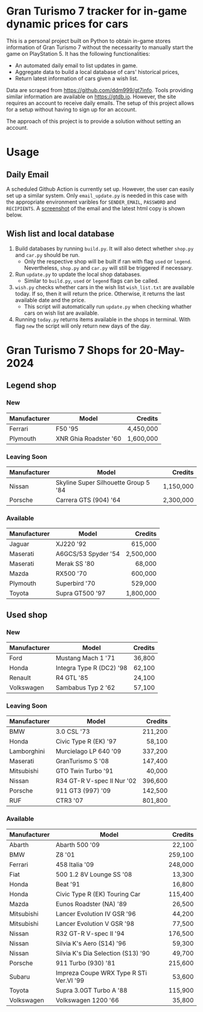 # Gran Turismo 7 tracker for in-game dynamic prices for cars

This is a personal project built on Python to obtain in-game stores information of Gran Turismo 7 without the necessarity to manually start the game on PlayStation 5. It has the following functionalities:

- An automated daily email to list updates in game.
- Aggregate data to build a local database of cars' historical prices,
- Return latest information of cars given a wish list.

Data are scraped from https://github.com/ddm999/gt7info. Tools providing similar information are available on https://gtdb.io. However, the site requires an account to receive daily emails. The setup of this project allows for a setup without having to sign up for an account.

The approach of this project is to provide a solution without setting an account.

# Usage

## Daily Email

A scheduled Github Action is currently set up. However, the user can easily set up a similar system. Only `email_update.py` is needed in this case with the appropriate environment varibles for `SENDER_EMAIL`, `PASSWORD` and `RECIPIENTS`. A [screenshot](https://raw.githubusercontent.com/marcohoucheng/Gran-Turismo-7-Price-Tracker/main/data/email_screenshot.png) of the email and the latest html copy is shown below.

## Wish list and local database

1. Build databases by running `build.py`. It will also detect whether `shop.py` and `car.py` should be run.
    - Only the respective shop will be built if ran with flag `used` or `legend`. Nevertheless, `shop.py` and `car.py` will still be triggered if necessary.
2. Run `update.py` to update the local shop databases.
    - Similar to `build.py`, `used` or `legend` flags can be called.
3. `wish.py` checks whether cars in the wish list `wish_list.txt` are available today. If so, then it will return the price. Otherwise, it returns the last available date and the price.
    - This script will automatically run `update.py` when checking whather cars on wish list are available.
4. Running `today.py` returns items available in the shops in terminal. With flag `new` the script will only return new days of the day.


# Gran Turismo 7 Shops for 20-May-2024



## Legend shop

### New
 | Manufacturer | Model | Credits |
 | --- | --- | --: |
|Ferrari|F50 '95|4,450,000|
|Plymouth|XNR Ghia Roadster '60|1,600,000|

### Leaving Soon
 | Manufacturer | Model | Credits |
 | --- | --- | --: |
|Nissan|Skyline Super Silhouette Group 5 '84|1,150,000|
|Porsche|Carrera GTS (904) '64|2,300,000|

### Available
 | Manufacturer | Model | Credits |
 | --- | --- | --: |
|Jaguar|XJ220 '92|615,000|
|Maserati|A6GCS/53 Spyder '54|2,500,000|
|Maserati|Merak SS '80|68,000|
|Mazda|RX500 '70|600,000|
|Plymouth|Superbird '70|529,000|
|Toyota|Supra GT500 '97|1,800,000|


## Used shop

### New
 | Manufacturer | Model | Credits |
 | --- | --- | --: |
|Ford|Mustang Mach 1 '71|36,800|
|Honda|Integra Type R (DC2) '98|62,100|
|Renault|R4 GTL '85|24,100|
|Volkswagen|Sambabus Typ 2 '62|57,100|

### Leaving Soon
 | Manufacturer | Model | Credits |
 | --- | --- | --: |
|BMW|3.0 CSL '73|211,200|
|Honda|Civic Type R (EK) '97|58,100|
|Lamborghini|Murcielago LP 640 '09|337,200|
|Maserati|GranTurismo S '08|147,400|
|Mitsubishi|GTO Twin Turbo '91|40,000|
|Nissan|R34 GT-R V-spec II Nur '02|396,600|
|Porsche|911 GT3 (997) '09|142,500|
|RUF|CTR3 '07|801,800|

### Available
 | Manufacturer | Model | Credits |
 | --- | --- | --: |
|Abarth|Abarth 500 '09|22,100|
|BMW|Z8 '01|259,100|
|Ferrari|458 Italia '09|248,000|
|Fiat|500 1.2 8V Lounge SS '08|13,300|
|Honda|Beat '91|16,800|
|Honda|Civic Type R (EK) Touring Car|115,400|
|Mazda|Eunos Roadster (NA) '89|26,500|
|Mitsubishi|Lancer Evolution IV GSR '96|44,200|
|Mitsubishi|Lancer Evolution V GSR '98|77,500|
|Nissan|R32 GT-R V-spec II '94|176,500|
|Nissan|Silvia K's Aero (S14) '96|59,300|
|Nissan|Silvia K's Dia Selection (S13) '90|49,700|
|Porsche|911 Turbo (930) '81|215,600|
|Subaru|Impreza Coupe WRX Type R STi Ver.VI '99|53,600|
|Toyota|Supra 3.0GT Turbo A '88|115,900|
|Volkswagen|Volkswagen 1200 '66|35,800|
